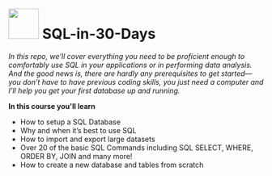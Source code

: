 # <img src="https://media.giphy.com/media/EK5nB6wQKKN86j7GWx/giphy.gif" width="60"> SQL-in-30-Days 

*In this repo, we’ll cover everything you need to be proficient enough to comfortably use SQL in your applications or in performing data analysis. And the good news is, there are hardly any prerequisites to get started—you don’t have to have previous coding skills, you just need a computer and I’ll help you get your first database up and running.*

**In this course you'll learn**

- How to setup a SQL Database
- Why and when it’s best to use SQL
- How to import and export large datasets
- Over 20 of the basic SQL Commands including SQL SELECT, WHERE, ORDER BY, JOIN and many more! 
- How to create a new database and tables from scratch
